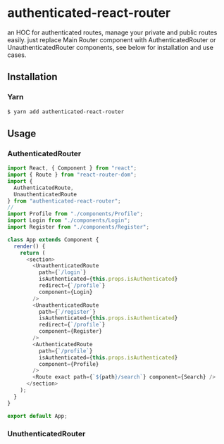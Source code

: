 # authenticated-react-router

an HOC for authenticated routes, manage your private and public routes easily.
just replace Main Router component with AuthenticatedRouter or UnauthenticatedRouter components, see below for installation and use cases.


## Installation

### Yarn
```sh
$ yarn add authenticated-react-router
```

## Usage

### AuthenticatedRouter
```javascript
import React, { Component } from "react";
import { Route } from "react-router-dom";
import {
  AuthenticatedRoute,
  UnauthenticatedRoute
} from "authenticated-react-router";
//
import Profile from "./components/Profile";
import Login from "./components/Login";
import Register from "./components/Register";

class App extends Component {
  render() {
    return (
      <section>
        <UnauthenticatedRoute
          path={`/login`}
          isAuthenticated={this.props.isAuthenticated}
          redirect={`/profile`}
          component={Login}
        />
        <UnauthenticatedRoute
          path={`/register`}
          isAuthenticated={this.props.isAuthenticated}
          redirect={`/profile`}
          component={Register}
        />
        <AuthenticatedRoute
          path={`/profile`}
          isAuthenticated={this.props.isAuthenticated}
          component={Profile}
        />
        <Route exact path={`${path}/search`} component={Search} />
      </section>
    );
  }
}

export default App;

```

### UnuthenticatedRouter





